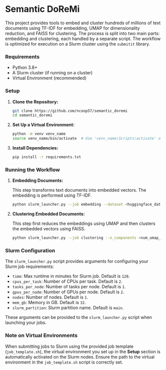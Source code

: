 # Semantic DoReMi

This project provides tools to embed and cluster hundreds of millions of text documents using TF-IDF for embedding, UMAP for dimensionality reduction, and FAISS for clustering. The process is split into two main parts: embedding and clustering, each handled by a separate script. The workflow is optimized for execution on a Slurm cluster using the `submitit` library.

### Requirements

- Python 3.8+
- A Slurm cluster (if running on a cluster)
- Virtual Environment (recommended)

### Setup

1. **Clone the Repository:**

    ```bash
    git clone https://github.com/ncoop57/semantic_doremi
    cd semantic_doremi
    ```

2. **Set Up a Virtual Environment:**

    ```bash
    python -m venv venv_name
    source venv_name/bin/activate  # Use 'venv_name\Scripts\activate' on Windows
    ```

3. **Install Dependencies:**

    ```bash
    pip install -r requirements.txt
    ```

### Running the Workflow

1. **Embedding Documents:**

    This step transforms text documents into embedded vectors. The embedding is performed using TF-IDF.

    ```bash
    python slurm_launcher.py --job embedding --dataset <huggingface_dataset_name> --max_features <max_features_for_tfidf>
    ```

2. **Clustering Embedded Documents:**

    This step first reduces the embeddings using UMAP and then clusters the embedded vectors using FAISS.

    ```bash
    python slurm_launcher.py --job clustering --n_components <num_umap_components> --n_clusters <num_clusters>
    ```

### Slurm Configuration

The `slurm_launcher.py` script provides arguments for configuring your Slurm job requirements:

- `time`: Max runtime in minutes for Slurm job. Default is `120`.
- `cpus_per_task`: Number of CPUs per task. Default is `2`.
- `tasks_per_node`: Number of tasks per node. Default is `1`.
- `gpus_per_node`: Number of GPUs per node. Default is `2`.
- `nodes`: Number of nodes. Default is `1`.
- `mem_gb`: Memory in GB. Default is `32`.
- `slurm_partition`: Slurm partition name. Default is `main`.

These arguments can be provided to the `slurm_launcher.py` script when launching your jobs.

### Note on Virtual Environments

When submitting jobs to Slurm using the provided job template (`job_template.sh`), the virtual environment you set up in the **Setup** section is automatically activated on the Slurm nodes. Ensure the path to the virtual environment in the `job_template.sh` script is correctly set.
